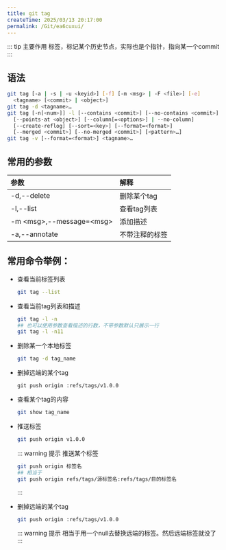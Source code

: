 ```yaml
---
title: git tag
createTime: 2025/03/13 20:17:00
permalink: /Git/ea6cuxui/
---
```


::: tip 主要作用
标签，标记某个历史节点，实际也是个指针，指向某一个commit
:::

## 语法

```bash
git tag [-a | -s | -u <keyid>] [-f] [-m <msg> | -F <file>] [-e]
  <tagname> [<commit> | <object>]
git tag -d <tagname>…​
git tag [-n[<num>]] -l [--contains <commit>] [--no-contains <commit>]
  [--points-at <object>] [--column[=<options>] | --no-column]
  [--create-reflog] [--sort=<key>] [--format=<format>]
  [--merged <commit>] [--no-merged <commit>] [<pattern>…​]
git tag -v [--format=<format>] <tagname>…​
```

## 常用的参数

| 参数                           | 解释      |
|:---------------------------- |:------- |
| -d,--delete                  | 删除某个tag |
| -l,--list                    | 查看tag列表 |
| -m \<msg\>,--message=\<msg\> | 添加描述    |
| -a,--annotate                | 不带注释的标签 |

## 常用命令举例：

- 查看当前标签列表
  
  ```bash
  git tag --list
  ```

- 查看当前tag列表和描述
  
  ```bash
  git tag -l -n
  ## 也可以使用参数查看描述的行数，不带参数默认只展示一行
  git tag -l -n11
  ```

- 删除某一个本地标签
  
  ```bash
  git tag -d tag_name
  ```

- 删掉远端的某个tag
  
  ```tag
  git push origin :refs/tags/v1.0.0
  ```

- 查看某个tag的内容
  
  ```bash
  git show tag_name
  ```

- 推送标签
  
  ```bash
  git push origin v1.0.0
  ```
  
  ::: warning 提示
  推送某个标签
  
  ```bash
  git push origin 标签名
  ## 相当于
  git push origin refs/tags/源标签名:refs/tags/目的标签名
  ```
  
  :::

- 删掉远端的某个tag
  
  ```bash
  git push origin :refs/tags/v1.0.0
  ```
  
  ::: warning 提示
  相当于用一个null去替换远端的标签。然后远端标签就没了
  :::
